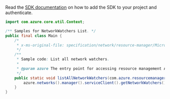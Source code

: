 Read the [SDK documentation](https://github.com/Azure/azure-sdk-for-java/blob/azure-resourcemanager_2.13.0/sdk/resourcemanager/azure-resourcemanager/README.md) on how to add the SDK to your project and authenticate.

```java
import com.azure.core.util.Context;

/** Samples for NetworkWatchers List. */
public final class Main {
    /*
     * x-ms-original-file: specification/network/resource-manager/Microsoft.Network/stable/2021-05-01/examples/NetworkWatcherListAll.json
     */
    /**
     * Sample code: List all network watchers.
     *
     * @param azure The entry point for accessing resource management APIs in Azure.
     */
    public static void listAllNetworkWatchers(com.azure.resourcemanager.AzureResourceManager azure) {
        azure.networks().manager().serviceClient().getNetworkWatchers().list(Context.NONE);
    }
}
```

